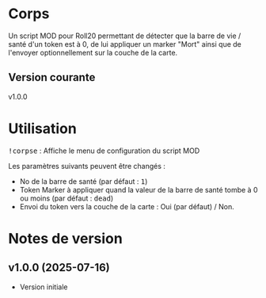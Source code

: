 # Corps

Un script MOD pour Roll20 permettant de détecter que la barre de vie / santé d'un token est à 0, de lui appliquer un marker "Mort" ainsi que de l'envoyer optionnellement sur la couche de la carte.

## Version courante

v1.0.0

# Utilisation

<kbd>!corpse</kbd> : Affiche le menu de configuration du script MOD

Les paramètres suivants peuvent être changés :
- No de la barre de santé (par défaut : <kbd>1</kbd>)
- Token Marker à appliquer quand la valeur de la barre de santé tombe à 0 ou moins (par défaut : <kbd>dead</kbd>)
- Envoi du token vers la couche de la carte : Oui (par défaut) / Non.

# Notes de version

## v1.0.0 (2025-07-16)

- Version initiale


